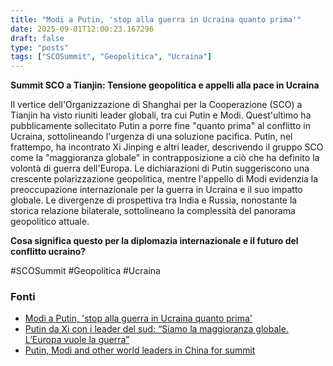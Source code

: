 ```yaml
---
title: "Modi a Putin, 'stop alla guerra in Ucraina quanto prima'"
date: 2025-09-01T12:00:23.167296
draft: false
type: "posts"
tags: ["SCOSummit", "Geopolitica", "Ucraina"]
---
```


**Summit SCO a Tianjin: Tensione geopolitica e appelli alla pace in Ucraina**

Il vertice dell'Organizzazione di Shanghai per la Cooperazione (SCO) a Tianjin ha visto riuniti leader globali, tra cui Putin e Modi.  Quest'ultimo ha pubblicamente sollecitato Putin a porre fine "quanto prima" al conflitto in Ucraina, sottolineando l'urgenza di una soluzione pacifica.  Putin, nel frattempo, ha incontrato Xi Jinping e altri leader, descrivendo il gruppo SCO come la "maggioranza globale" in contrapposizione a ciò che ha definito la volontà di guerra dell'Europa.  Le dichiarazioni di Putin suggeriscono una crescente polarizzazione geopolitica, mentre l'appello di Modi evidenzia la preoccupazione internazionale per la guerra in Ucraina e il suo impatto globale.  Le divergenze di prospettiva tra India e Russia, nonostante la storica relazione bilaterale,  sottolineano la complessità del panorama geopolitico attuale.


**Cosa significa questo per la diplomazia internazionale e il futuro del conflitto ucraino?**

#SCOSummit #Geopolitica #Ucraina


### Fonti
- [Modi a Putin, 'stop alla guerra in Ucraina quanto prima'](https://www.ansa.it/sito/notizie/topnews/2025/09/01/modi-a-putin-stop-alla-guerra-in-ucraina-quanto-prima_0211e001-2bbe-4ea5-a3b8-03f368cc6c9d.html)
- [Putin da Xi con i leader del sud: “Siamo la maggioranza globale. L’Europa vuole la guerra”](https://www.repubblica.it/esteri/2025/09/01/news/putin_cina_xi_jinping_vertice-424818345/)
- [Putin, Modi and other world leaders in China for summit](https://www.bbc.com/news/videos/c5y310qngqpo?at_medium=RSS&at_campaign=rss)
